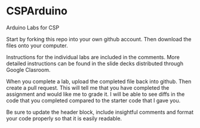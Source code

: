 # CSPArduino
Arduino Labs for CSP

Start by forking this repo into your own github account.
Then download the files onto your computer.

Instructions for the individual labs are included in the comments. More detailed instructions can be found in the slide decks distributed through Google Clasroom.

When you complete a lab, upload the completed file back into github. 
Then create a pull request. This will tell me that you have completed the assignment and would like me to grade it.  I will be able to see diffs in the code that you completed compared to the starter code that I gave you.

Be sure to update the header block, include insightful comments and format your code properly so that it is easily readable.
